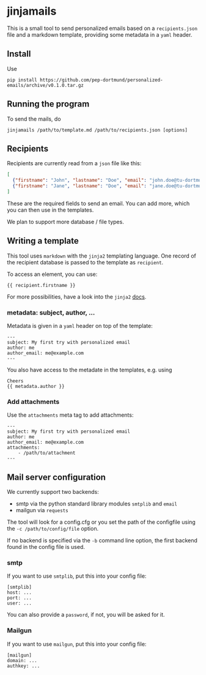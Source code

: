 # jinjamails

This is a small tool to send personalized emails based on a `recipients.json`
file and a markdown template, providing some metadata in a `yaml` header.

## Install

Use 
```
pip install https://github.com/pep-dortmund/personalized-emails/archive/v0.1.0.tar.gz
```

## Running the program

To send the mails, do
```
jinjamails /path/to/template.md /path/to/recipients.json [options]
```


## Recipients

Recipients are currently read from a `json` file like this:
```json
[
  {"firstname": "John", "lastname": "Doe", "email": "john.doe@tu-dortmund.de"},
  {"firstname": "Jane", "lastname": "Doe", "email": "jane.doe@tu-dortmund.de"}
]
```
These are the required fields to send an email. 
You can add more, which you can then use in the templates.

We plan to support more database / file types.


## Writing a template

This tool uses `markdown` with the `jinja2` templating language.
One record of the recipient database is passed to the template as `recipient`.

To access an element, you can use:
```
{{ recipient.firstname }}
```

For more possibilities, have a look into the `jinja2` [docs](http://jinja.pocoo.org/).


### metadata: subject, author, ...
Metadata is given in a `yaml` header on top of the template:

```
---
subject: My first try with personalized email
author: me
author_email: me@example.com
---
```

You also have access to the metadate in the templates, e.g. using
```
Cheers
{{ metadata.author }}
```

### Add attachments

Use the `attachments` meta tag to add attachments:

```
---
subject: My first try with personalized email
author: me
author_email: me@example.com
attachments: 
    - /path/to/attachment
---
```


## Mail server configuration

We currently support two backends:
* smtp via the python standard library modules `smtplib` and `email`
* mailgun via `requests`

The tool will look for a config.cfg or
you set the path of the configfile using the `-c /path/to/config/file` option.

If no backend is specified via the `-b` command line option,
the first backend found in the config file is used.

### smtp

If you want to use `smtplib`, put this into your config file:
```
[smtplib]
host: ...
port: ...
user: ...
```

You can also provide a `password`, if not, you will be asked for it.

### Mailgun

If you want to use `mailgun`, put this into your config file:
```
[mailgun]
domain: ...
authkey: ...
```
